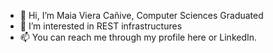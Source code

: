 - 👋 Hi, I’m Maia Viera Cañive, Computer Sciences Graduated
- 👀 I’m interested in REST infrastructures
- 📫 You can reach me through my profile here or LinkedIn.

<!---
mvieracanive/mvieracanive is a ✨ special ✨ repository because its `README.md` (this file) appears on your GitHub profile.
You can click the Preview link to take a look at your changes.
--->
